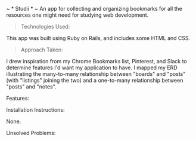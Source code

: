 ~ * Studii * ~
An app for collecting and organizing bookmarks for all the resources one might need for studying web development.


> Technologies Used:

This app was built using Ruby on Rails, and includes some HTML and CSS.


> Approach Taken:

I drew inspiration from my Chrome Bookmarks list, Pinterest, and Slack to determine features I'd want my application to have.  I mapped my ERD illustrating the many-to-many relationship between "boards" and "posts" (with "listings" joining the two) and a one-to-many relationship between "posts" and "notes".

Features:


Installation Instructions:

None.

Unsolved Problems:

